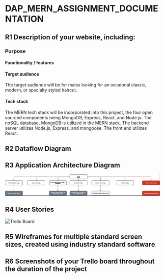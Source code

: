 # DAP_MERN_ASSIGNMENT_DOCUMENTATION


## R1 Description of your website, including:

### Purpose
#### Functionality / features




#### Target audience

The target audience will be for males looking for an occaional classic, modern, or specialty styled haircut. 

#### Tech stack

The MERN tech stack will be incorporated into this project, the four open sourced components being MongoDB, Express, React, and Node.js. The noSQL database, MongoDB is utilized in the MERN stack. The backend server utilizes Node.js, Express, and mongoose. The front end utilizes React. 


## R2	Dataflow Diagram	



## R3	Application Architecture Diagram	

![App Architecture](docs/App_Architecture_MERN_Project.png)

## R4	User Stories	

![Trello Board](docs/Trello_Board_MERN_project.png)

## R5	Wireframes for multiple standard screen sizes, created using industry standard software	



## R6	Screenshots of your Trello board throughout the duration of the project	


